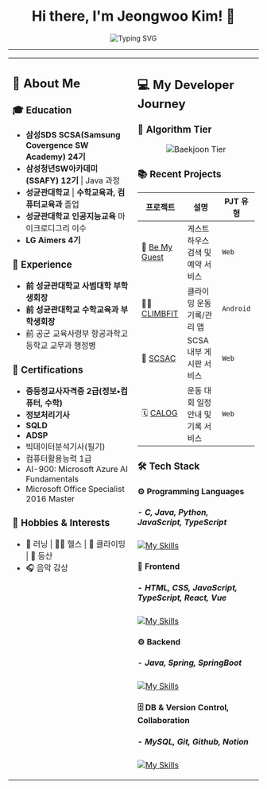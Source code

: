 <div align="center">
<h1>Hi there, I'm Jeongwoo Kim! 👋</h1>
  <img src="https://readme-typing-svg.herokuapp.com?font=Fira+Code&duration=3000&pause=500&color=1D9BF0&center=true&width=500&lines=Always+Learning+%7C+Problem+Solver" alt="Typing SVG" />

</div>

---
<table>
<tr>
<td width="50%" valign="top">

## 📝 About Me
### 🎓 Education
- **삼성SDS SCSA(Samsung Covergence SW Academy) 24기**  
- **삼성청년SW아카데미 (SSAFY) 12기** | Java 과정  
- **성균관대학교** | **수학교육과, 컴퓨터교육과** 졸업  
- **성균관대학교 인공지능교육** 마이크로디그리 이수
- **LG Aimers 4기**  

### 💼 Experience
- **前 성균관대학교 사범대학 부학생회장**  
- **前 성균관대학교 수학교육과 부학생회장**  
- 前 공군 교육사령부 항공과학고등학교 교무과 행정병

### 📜 Certifications
- **중등정교사자격증 2급(정보•컴퓨터, 수학)**
- **정보처리기사**
- **SQLD**
- **ADSP**
- 빅데이터분석기사(필기)
- 컴퓨터활용능력 1급
- AI-900: Microsoft Azure AI Fundamentals
- Microsoft Office Specialist 2016 Master

### 🎵 Hobbies & Interests
- 🏃 러닝 | 🏋️‍♂️ 헬스 | 🧗 클라이밍 | 🌄 등산  
- 🎧 음악 감상  

</td>
<td width="50%" valign="top">

## 💻 My Developer Journey

### 🎯 Algorithm Tier
<p align="center">
  <img src="https://mazassumnida.wtf/api/v2/generate_badge?boj=jwkim0405" alt="Baekjoon Tier" />

### 📚 Recent Projects

| 프로젝트 | 설명 | PJT 유형 |
|----------|------|--------------|
| 🏡 [Be My Guest](https://github.com/jeongwoo-right/be-my-guest) | 게스트하우스 검색 및 예약 서비스 |`Web`|
| 🧗‍♂️ [CLIMBFIT](https://github.com/jeongwoo-right/climbfit) | 클라이밍 운동 기록/관리 앱 | `Android` |
| 📌 [SCSAC](https://github.com/jeongwoo-right/scsac) | SCSA 내부 게시판 서비스 | `Web` |
| 🗓️ [CALOG](https://github.com/calog-sport-schedule-tracker/ReadMe) | 운동 대회 일정 안내 및 기록 서비스 | `Web` |



### 🛠 Tech Stack
#### ⚙️ Programming Languages
##### - C, Java, Python, JavaScript, TypeScript
[![My Skills](https://skillicons.dev/icons?i=c,java,python,js,ts)](https://skillicons.dev)

#### 🎨 Frontend
##### - HTML, CSS, JavaScript, TypeScript, React, Vue
[![My Skills](https://skillicons.dev/icons?i=html,css,js,ts,react,vue)](https://skillicons.dev)

#### ⚙️ Backend
##### - Java, Spring, SpringBoot
[![My Skills](https://skillicons.dev/icons?i=java,spring)](https://skillicons.dev)

#### 🗄️ DB & Version Control, Collaboration
##### - MySQL, Git, Github, Notion
[![My Skills](https://skillicons.dev/icons?i=mysql,git,github,notion)](https://skillicons.dev)

</td>
</tr>
</table>

